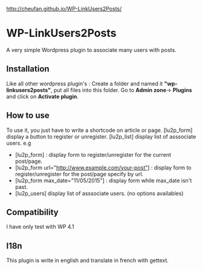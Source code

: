 http://cheufan.github.io/WP-LinkUsers2Posts/

# WP-LinkUsers2Posts
A very simple Wordpress plugin to associate many users with posts.

## Installation
Like all other wordpress plugin's :
Create a folder and  named it **"wp-linkusers2posts"**, put all files into this folder. Go to **Admin zone**-> **Plugins** and click on **Activate plugin**.

## How to use
To use it, you just have to write a shortcode on article or page.
[lu2p_form] display a button to register or unregister.
[lu2p_list] display list of asssociate users.
e.g
* [lu2p_form] : display form to register/unregister for the current post/page.
* [lu2p_form url="http://www.example.com/your-post"] : display form to register/unregister for the post/page specify by url.
* [lu2p_form max_date="11/05/2015"] : display form while max_date isn't past. 
* [lu2p_users] display list of asssociate users. (no options availables)

## Compatibility
I have only test with WP 4.1

## I18n
This plugin is write in english and translate in french with gettext.
